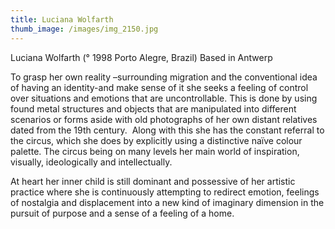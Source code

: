```yaml
---
title: Luciana Wolfarth
thumb_image: /images/img_2150.jpg
---
```

Luciana Wolfarth (° 1998 Porto Alegre, Brazil) Based in Antwerp

To grasp her own reality –surrounding migration and the conventional idea of having an identity-and make sense of it she seeks a feeling of control over situations and emotions that are uncontrollable. This is done by using found metal structures and objects that are manipulated into different scenarios or forms aside with old photographs of her own distant relatives dated from the 19th century.  Along with this she has the constant referral to the circus, which she does by explicitly using a distinctive naïve colour palette. The circus being on many levels her main world of inspiration, visually, ideologically and intellectually.  

At heart her inner child is still dominant and possessive of her artistic practice where she is continuously attempting to redirect emotion, feelings of nostalgia and displacement into a new kind of imaginary dimension in the pursuit of purpose and a sense of a feeling of a home.